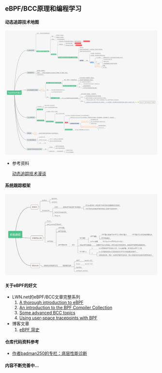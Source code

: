 ## eBPF/BCC原理和编程学习

#### 动态追踪技术地图

![动态追踪技术漫谈](/img/动态追踪技术漫谈.png)

- 参考资料

  [动态追踪技术漫谈](https://blog.openresty.com.cn/cn/dynamic-tracing/)																																														

#### 系统跟踪框架

![systrace](/img/systrace.png)



#### 关于eBPF的好文

- LWN.net的eBPF/BCC文章完整系列
  1. [A thorough introduction to eBPF](https://lwn.net/Articles/740157/)
  2. [An introduction to the BPF Compiler Collection](https://lwn.net/Articles/742082/)
  3. [Some advanced BCC topics](https://lwn.net/Articles/747640/)
  4. [Using user-space tracepoints with BPF](https://lwn.net/Articles/753601/)
- 博客文章
  1. [eBPF 简史](https://linux.cn/article-9032-1.html)



#### 仓库代码资料参考

- [作者badman250的专栏：底层性能诊断](https://blog.csdn.net/notbaron/category_7425420.html)



#### 内容不断完善中...